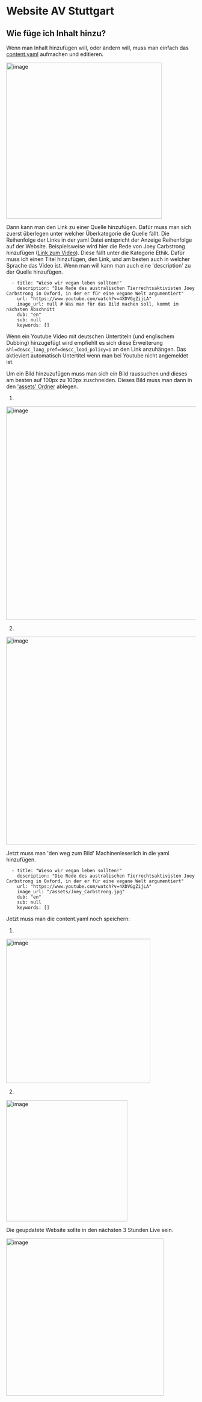 # Website AV Stuttgart

## Wie füge ich Inhalt hinzu?

Wenn man Inhalt hinzufügen will, oder ändern will, muss man einfach das [content.yaml](https://github.com/NicolasMahn/AV_Stuttgart/blob/main/public/content.yaml) aufmachen und editieren.

<img width="414" alt="image" src="https://github.com/NicolasMahn/AV_Stuttgart/assets/64785342/fd2e905c-3a3f-4946-b206-61ab891980ad">

Dann kann man den Link zu einer Quelle hinzufügen. Dafür muss man sich zuerst überlegen unter welcher Überkategorie die Quelle fällt. Die Reihenfolge der Links in der yaml Datei entspricht der Anzeige Reihenfolge auf der Website.
Beispielsweise wird hier die Rede von Joey Carbstrong hinzufügen ([Link zum Video](https://www.youtube.com/watch?v=4XDVGgZijLA)). Diese fällt unter die Kategorie Ethik.
Dafür muss ich einen Titel hinzufügen, den Link, und am besten auch in welcher Sprache das Video ist. Wenn man will kann man auch eine 'description' zu der Quelle hinzufügen.

```
  - title: "Wieso wir vegan leben sollten!"
    description: "Die Rede des australischen Tierrechtsaktivisten Joey Carbstrong in Oxford, in der er für eine vegane Welt argumentiert"
    url: "https://www.youtube.com/watch?v=4XDVGgZijLA"
    image_url: null # Was man für das Bild machen soll, kommt im nächsten Abschnitt
    dub: "en"
    sub: null
    keywords: []
```

Wenn ein Youtube Video mit deutschen Untertiteln (und englischem Dubbing) hinzugefügt wird empfiehlt es sich diese Erweiterung `&hl=de&cc_lang_pref=de&cc_load_policy=1` an den Link anzuhängen. Das aktieviert automatisch Untertitel wenn man bei Youtube nicht angemeldet ist.

Um ein Bild hinzuzufügen muss man sich ein Bild raussuchen und dieses am besten auf 100px zu 100px zuschneiden. Dieses Bild muss man dann in den ['assets' Ordner](https://github.com/NicolasMahn/AV_Stuttgart/tree/main/public/assets) ablegen.

1.
<img width="566" alt="image" src="https://github.com/NicolasMahn/AV_Stuttgart/assets/64785342/e364dd7b-d062-42ab-b37c-78f324629fc3">

2.
<img width="552" alt="image" src="https://github.com/NicolasMahn/AV_Stuttgart/assets/64785342/1a1c016c-d4b8-4f1d-9cbb-c7579ea7f36b">

Jetzt muss man 'den weg zum Bild' Machinenleserlich in die yaml hinzufügen.

```
  - title: "Wieso wir vegan leben sollten!"
    description: "Die Rede des australischen Tierrechtsaktivisten Joey Carbstrong in Oxford, in der er für eine vegane Welt argumentiert"
    url: "https://www.youtube.com/watch?v=4XDVGgZijLA"
    image_url: "/assets/Joey_Carbstrong.jpg"
    dub: "en"
    sub: null
    keywords: []
```
Jetzt muss man die content.yaml noch speichern:

1.
<img width="383" alt="image" src="https://github.com/NicolasMahn/AV_Stuttgart/assets/64785342/cc6ef97f-c64b-43ba-bd52-74aa12b3caed">

2.
<img width="322" alt="image" src="https://github.com/NicolasMahn/AV_Stuttgart/assets/64785342/609f37db-035e-45b8-940f-ec2aa5331142">

Die geupdatete Website sollte in den nächsten 3 Stunden Live sein.

<img width="418" alt="image" src="https://github.com/NicolasMahn/AV_Stuttgart/assets/64785342/d39afe34-7ab2-41d8-ad46-95f892613962">


